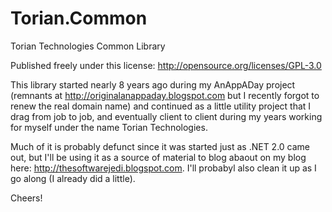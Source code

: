 Torian.Common
=============

Torian Technologies Common Library

Published freely under this license:
http://opensource.org/licenses/GPL-3.0

This library started nearly 8 years ago during my AnAppADay project (remnants at http://originalanappaday.blogspot.com but I recently forgot to renew the real domain name) and continued as a little utility project that I drag from job to job, and eventually client to client during my years working for myself under the name Torian Technologies.

Much of it is probably defunct since it was started just as .NET 2.0 came out, but I'll be using it as a source of material to blog abaout on my blog here: http://thesoftwarejedi.blogspot.com.  I'll probabyl also clean it up as I go along (I already did a little).

Cheers!
